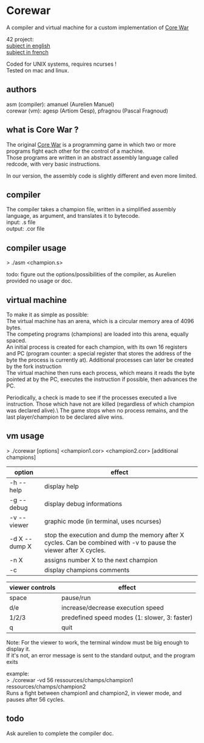 # Corewar

A compiler and virtual machine for a custom implementation of [Core War](https://en.wikipedia.org/wiki/Core_War)

42 project:\
[subject in english](https://github.com/BNNJ/corewar/blob/master/corewar.en.pdf)\
[subject in french](https://github.com/BNNJ/corewar/blob/master/corewar.fr.pdf)

Coded for UNIX systems, requires ncurses !\
Tested on mac and linux.

## authors

asm (compiler): amanuel (Aurelien Manuel)\
corewar (vm): agesp (Artiom Gesp), pfragnou (Pascal Fragnoud)

## what is Core War ?

The original [Core War](https://en.wikipedia.org/wiki/Core_War) is a programming game in which two or more programs fight each other for the control of a machine.\
Those programs are written in an abstract assembly language called redcode, with very basic instructions.

In our version, the assembly code is slightly different and even more limited.

## compiler

The compiler takes a champion file, written in a simplified assembly language, as argument, and translates it to bytecode.\
input: .s file\
output: .cor file

## compiler usage

\> ./asm \<champion.s\>

todo: figure out the options/possibilities of the compiler, as Aurelien provided no usage or doc.

## virtual machine

To make it as simple as possible:\
The virtual machine has an arena, which is a circular memory area of 4096 bytes.\
The competing programs (champions) are loaded into this arena, equally spaced.\
An initial process is created for each champion, with its own 16 registers and PC (program counter: a special register that stores the address of the byte the process is currently at). Additional processes can later be created by the fork instruction\
The virtual machine then runs each process, which means it reads the byte pointed at by the PC, executes the instruction if possible, then advances the PC.

Periodically, a check is made to see if the processes executed a live instruction. Those which have not are killed (regardless of which champion was declared alive).\ 
The game stops when no process remains, and the last player/champion to be declared alive wins.

## vm usage

\> ./corewar [options] \<champion1.cor\> \<champion2.cor\> [additional champions]

|option|effect|
|-|-|
|-h --help| display help|
|-g --debug| display debug informations|
|-v --viewer| graphic mode (in terminal, uses ncurses)|
|-d X --dump X| stop the execution and dump the memory after X cycles. Can be combined with -v to pause the viewer after X cycles.|
|-n X| assigns number X to the next champion|
|-c| display champions comments|

|viewer controls|effect|
|---------------|------|
|space| pause/run|
|d/e| increase/decrease execution speed|
|1/2/3| predefined speed modes (1: slower, 3: faster)|
|q| quit|

Note: For the viewer to work, the terminal window must be big enough to display it.\
If it's not, an error message is sent to the standard output, and the program exits

example:\
\> ./corewar -vd 56 ressources/champs/champion1 ressources/champs/champion2\
Runs a fight between champion1 and champion2, in viewer mode, and pauses after 56 cycles. 

## todo

Ask aurelien to complete the compiler doc.
